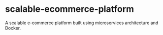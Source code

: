 # scalable-ecommerce-platform
A scalable e-commerce platform built using microservices architecture and Docker.
